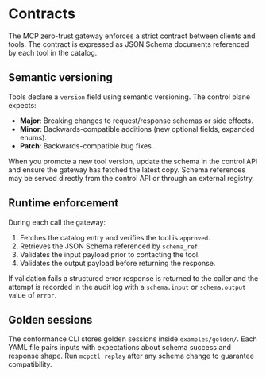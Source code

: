 # Contracts

The MCP zero-trust gateway enforces a strict contract between clients and tools. The contract is expressed as JSON Schema documents referenced by each tool in the catalog.

## Semantic versioning

Tools declare a `version` field using semantic versioning. The control plane expects:

* **Major**: Breaking changes to request/response schemas or side effects.
* **Minor**: Backwards-compatible additions (new optional fields, expanded enums).
* **Patch**: Backwards-compatible bug fixes.

When you promote a new tool version, update the schema in the control API and ensure the gateway has fetched the latest copy. Schema references may be served directly from the control API or through an external registry.

## Runtime enforcement

During each call the gateway:

1. Fetches the catalog entry and verifies the tool is `approved`.
2. Retrieves the JSON Schema referenced by `schema_ref`.
3. Validates the input payload prior to contacting the tool.
4. Validates the output payload before returning the response.

If validation fails a structured error response is returned to the caller and the attempt is recorded in the audit log with a `schema.input` or `schema.output` value of `error`.

## Golden sessions

The conformance CLI stores golden sessions inside `examples/golden/`. Each YAML file pairs inputs with expectations about schema success and response shape. Run `mcpctl replay` after any schema change to guarantee compatibility.
